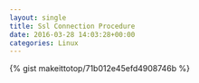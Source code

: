 ```yaml
---
layout: single                                                                                                              
title: Ssl Connection Procedure                                                                                                                       
date: 2016-03-28 14:03:28+00:00                                                                                                                        
categories: Linux                                                                                                                
---                                                                                                                              
```


{% gist makeittotop/71b012e45efd4908746b %}                                                                                                           


